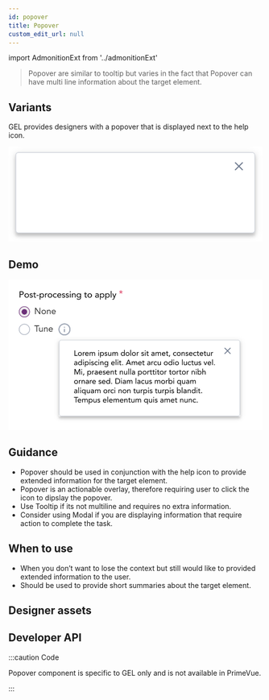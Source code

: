 ```yaml
---
id: popover
title: Popover
custom_edit_url: null
---
```


import AdmonitionExt from '../admonitionExt'

> Popover are similar to tooltip but varies in the fact that Popover can have multi line information about the target element.


## Variants

GEL provides designers with a popover that is displayed next to the help icon.

![Popover types](img/popover-types.svg)


## Demo

![Popover demo](img/popover-demo.svg)


## Guidance

* Popover should be used in conjunction with the help icon to provide extended information for the target element.
* Popover is an actionable overlay, therefore requiring user to click the icon to dipslay the popover.
* Use Tooltip if its not multiline and requires no extra information.
* Consider using Modal if you are displaying information that require action to complete the task.


## When to use

* When you don’t want to lose the context but still would like to provided extended information to the user.
* Should be used to provide short summaries about the target element.


## Designer assets

<AdmonitionExt type="figma" url="https://www.figma.com/file/kzLxtqv6YGL0wotiqzgEo4/GEL-UI-Doc?node-id=8%3A29775" />


## Developer API

:::caution Code

Popover component is specific to GEL only and is not available in PrimeVue.

:::